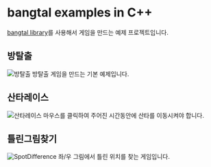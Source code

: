# bangtal examples in C++
[bangtal library](https://bangtal.bosornd.com)를 사용해서 게임을 만드는 예제 프로젝트입니다.

## 방탈출
![방탈출](https://github.com/bosornd/bangtal.cpp/blob/master/RoomEscape/RoomEscape.png)
방탈출 게임을 만드는 기본 예제입니다.

## 산타레이스
![산타레이스](https://github.com/bosornd/bangtal.cpp/blob/master/SantaRace/SantaRace.png)
마우스를 클릭하여 주어진 시간동안에 산타를 이동시켜야 합니다.

## 틀린그림찾기
![SpotDifference](https://github.com/bosornd/bangtal.cpp/blob/master/SpotDifference/SpotDifference.png)
좌/우 그림에서 틀린 위치를 찾는 게임입니다.
